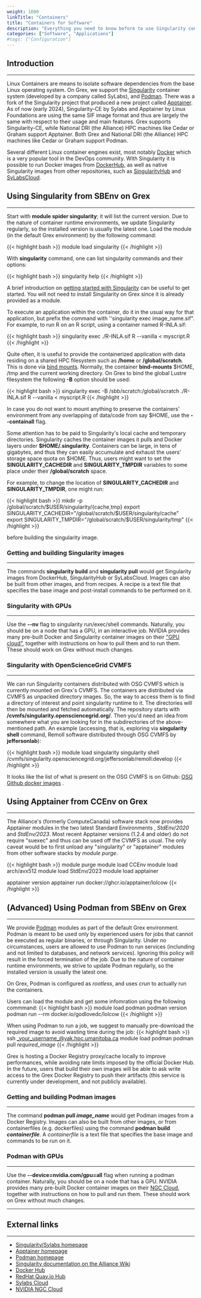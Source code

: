 ```yaml
---
weight: 1600
linkTitle: "Containers"
title: "Containers for Software"
description: "Everything you need to know before to use Singularity containers"
categories: ["Software", "Applications"]
#tags: ["Configuration"]
---
```


## Introduction
---

Linux Containers are means to isolate software dependencies from the base Linux operating system. 
On Grex, we support the [Singularity](https://docs.sylabs.io/guides/latest/user-guide/) container system (developed by a company called SyLabs), and [Podman](https://podman.io/).
There was a fork of the Singularity project that produced a new project called [Apptainer](https://apptainer.org/).
As of now (early 2024), Singularity-CE by Sylabs and Apptainer by Linux Foundations are using the same SIF image format and thus are largely the same with respect to their usage and main features.
Grex supports Singularity-CE, while National DRI (the Alliance) HPC machines like Cedar or Graham support Apptainer.
Both Grex and National DRI (the Alliance) HPC machines like Cedar or Graham support Podman.

Several different Linux container engines exist, most notably [Docker](https://www.docker.com) which is a very popular tool in the DevOps community. With Singularity it is possible to run Docker images from [DockerHub](https://hub.docker.com/), as well as native Singularity images from other repositories, such as [SingularityHub](https://singularity-hub.org/) and [SyLabsCloud](https://cloud.sylabs.io/home).

## Using Singularity from SBEnv on Grex
---

Start with __module spider singularity__; it will list the current version. Due to the nature of container runtime environments, we update Singularity regularly, so the installed version is usually the latest one. Load the module (in the default Grex environment) by the following command:

{{< highlight bash >}}
module load singularity
{{< /highlight >}}

With **singularity** command, one can list singularity commands and their options:

{{< highlight bash >}}
singularity help
{{< /highlight >}}

A brief introduction on [getting started with Singularity](https://docs.sylabs.io/guides/latest/user-guide/quick_start.html) can be useful to get started. You will not need to install Singularity on Grex since it is already provided as a module.

To execute an application within the container, do it in the usual way for that application, but prefix the command with ''singularity exec image_name.sif". For example, to run R on an R script, using a container named R-INLA.sif:

{{< highlight bash >}}
singularity exec ./R-INLA.sif R --vanilla < myscript.R
{{< /highlight >}}
 
Quite often, it is useful to provide the containerized application with data residing on a shared HPC filesystem such as __/home__ or __/global/scratch__. This is done via [bind mounts](https://docs.sylabs.io/guides/latest/user-guide/bind_paths_and_mounts.html). Normally, the container **bind-mounts** $HOME, /tmp and the current working directory. On Grex to bind the global Lustre filesystem the following __-B__ option should be used:

{{< highlight bash >}}
singularity exec -B /sbb/scratch:/global/scratch ./R-INLA.sif R --vanilla < myscript.R
{{< /highlight >}}

In case you do not want to mount anything to preserve the containers' environment from any overlapping of data/code from say $HOME, use the __-\-containall__ flag.

Some attention has to be paid to Singularity's local cache and temporary directories. Singularity caches the container images it pulls and Docker layers under __$HOME/.singularity__. Containers can be large, in tens of gigabytes, and thus they can easily accumulate and exhaust the users' storage space quota on $HOME. Thus, users might want to set the __SINGULARITY_CACHEDIR__ and __SINGULARITY_TMPDIR__ variables to some place under their __/global/scratch__ space.

For example, to change the location of __SINGULARITY_CACHEDIR__ and __SINGULARITY_TMPDIR__, one might run:

{{< highlight bash >}}
mkdir -p /global/scratch/$USER/singularity/{cache,tmp}
export SINGULARITY_CACHEDIR="/global/scratch/$USER/singularity/cache"
export SINGULARITY_TMPDIR="/global/scratch/$USER/singularity/tmp"
{{< /highlight >}}

before building the singularity image.

### Getting and building Singularity images
---

The commands **singularity build** and **singularity pull** would get Singularity images from DockerHub, SingularityHub or SyLabsCloud. Images can also be built from other images, and from recipes. A recipe is a text file that specifies the base image and post-install commands to be performed on it.

### Singularity with GPUs
---

Use the __-\-nv__ flag to singularity run/exec/shell commands. Naturally, you should be on a node that has a GPU, in an interactive job. NVIDIA provides many pre-built Docker and Singularity container images on their ["GPU cloud"](https://ngc.nvidia.com/), together with instructions on how to pull them and to run them. These should work on Grex without much changes.

### Singularity with OpenScienceGrid CVMFS
---

We can run Singularity containers distributed with OSG CVMFS which is currently mounted on Grex's CVMFS. The containers are distributed via CVMFS as unpacked directory images. So, the way to access them is to find a directory of interest and point singularity runtime to it. The directories will then be mounted and fetched automatically. The repository starts with __/cvmfs/singularity.opensciencegrid.org/__. Then you'd need an idea from somewhere what you are looking for in the subdirectories of the above-mentioned path. An example (accessing, that is, exploring via __singularity shell__ command, Remoll software distributed through OSG CVMFS by __jeffersonlab__):

{{< highlight bash >}}
module load singularity
singularity shell /cvmfs/singularity.opensciencegrid.org/jeffersonlab/remoll\:develop
{{< /highlight >}}

It looks like the list of what is present on the OSG CVMFS is on Github: [OSG Github docker images](https://github.com/opensciencegrid/cvmfs-singularity-sync/blob/master/docker_images.txt) .

## Using Apptainer from CCEnv on Grex
---
The Alliance's (formerly ComputeCanada) software stack now provides Apptainer modules in the two latest Standard Environments , _StdEnv/2020_ and _StdEnv/2023_. Most recent Apptainer versions (1.2.4 and older) do not require "suexec" and thus can be used off the CVMFS as usual. The only caveat would be to first unload any "singularity" or "apptainer" modules from other software stacks by _module purge_. 

{{< highlight bash >}}
module purge
module load CCEnv
module load arch/avx512 
module load StdEnv/2023
module load apptainer

apptainer version
apptainer run docker://ghcr.io/apptainer/lolcow
{{< /highlight >}}

## (Advanced) Using Podman from SBEnv on Grex
---
We provide [Podman](https://podman.io/) modules as part of the default Grex environment. Podman is meant to be used only by experienced users for jobs that cannot be executed as regular binaries, or through Singularity.
Under no circumstances, users are allowed to use Podman to run services (inclunding and not limited to databases, and network services). Ignoring this policy will result in the forced termination of the job.
Due to the nature of container runtime environments, we strive to update Podman regularly, so the installed version is usually the latest one.

On Grex, Podman is configured as _rootless_, and uses _crun_ to actually run the containers.

Users can load the module and get some infomration using the following commmand:
{{< highlight bash >}}
module load podman
podman version
podman run --rm docker.io/godlovedc/lolcow
{{< /highlight >}}

When using Podman to run a job, we suggest to manually pre-download the required image to avoid wasting time during the job:
{{< highlight bash >}}
ssh _your_username_@yak.hpc.umanitoba.ca
module load podman
podman pull _required_image_
{{< /highlight >}}

Grex is hosting a Docker Registry proxy/cache locally to improve performances, while avoiding rate limits imposed by the official Docker Hub.
In the future, users that build their own images will be able to ask write access to the Grex Docker Registry to push their artifacts (this service is currently under development, and not publicly available).

### Getting and building Podman images
---

The command **podman pull _image_name_** would get Podman images from a Docker Registry. Images can also be built from other images, or from containerfiles (e.g. dockerfiles) using the command **podman build _containerfile_**. A _containerfile_ is a text file that specifies the base image and commands to be run on it.

### Podman with GPUs
---

Use the __-\-device=nvidia.com/gpu=all__ flag when running a podman container. Naturally, you should be on a node that has a GPU. NVIDIA provides many pre-built Docker container images on their [NGC Cloud](https://ngc.nvidia.com/), together with instructions on how to pull and run them. These should work on Grex without much changes.

---

## External links
---

 * [Singularity/Sylabs homepage](https://sylabs.io)
 * [Apptainer homepage](https://apptainer.org/)
 * [Podman homepage](https://podman.io/)
 * [Singularity documentation on the Alliance Wiki](https://docs.alliancecan.ca/wiki/Singularity) 
 * [Docker Hub](https://hub.docker.com)
 * [RedHat Quay.io Hub](https://quay.io/search)
 * [Sylabs Cloud](https://cloud.sylabs.io/builder)
 * [NVIDIA NGC Cloud](https://ngc.nvidia.com/)

<!-- {{< treeview display="tree" />}} -->

<!-- Changes and update:
* Last reviewed on: Apr 30, 2024.
-->
